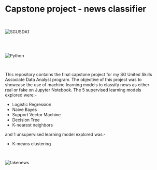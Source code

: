 # Capstone project - news classifier
<br>

![SGUSDA1](https://user-images.githubusercontent.com/10804109/193530075-573b7195-c547-415c-b2b9-fc291744a97e.jpg)


<br>
<br>

![Python](https://user-images.githubusercontent.com/10804109/193534656-68d235c5-0b38-489a-bbfa-1c9d8d01da42.jpg)


<br>

This repository contains the final capstone project for my SG United Skills Associate Data Analyst program.  The objective of this project was to showcase the use of machine learning models to classify news as either real or fake on Jupyter Notebook. The 5 supervised learning models explored were:-
 - Logistic Regression
 - Naive Bayes
 - Support Vector Machine
 - Decision Tree
 - K-nearest neighbors

and 1 unsupervised learning model explored was:-
 - K-means clustering

<br>

![fakenews](https://user-images.githubusercontent.com/10804109/193522570-d4d41afd-fce3-4878-b21d-71525477af19.gif)
